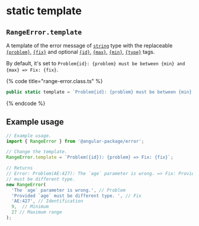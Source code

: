 # static template

## `RangeError.template`

A template of the error message of [`string`](https://developer.mozilla.org/en-US/docs/Web/JavaScript/Reference/Global\_Objects/String) type with the replaceable [`{problem}`](../../commonerror/v-constructor.md#problem), [`{fix}`](../../commonerror/v-constructor.md#fix) and optional [`{id}`](../../commonerror/properties/static-template.md#id), [`{max}`](../../commonerror/properties/static-template.md#max), [`{min}`](../../commonerror/properties/static-template.md#min), [`{type}`](../../commonerror/properties/static-template.md#type) tags.

By default, it's set to `Problem{id}: {problem} must be between {min} and {max} => Fix: {fix}`.

{% code title="range-error.class.ts" %}
```typescript
public static template = `Problem{id}: {problem} must be between {min} and {max} => Fix: {fix}`;
```
{% endcode %}

## Example usage

```typescript
// Example usage.
import { RangeError } from '@angular-package/error'; 

// Change the template.
RangeError.template = `Problem({id}): {problem} => Fix: {fix}`;

// Returns
// Error: Problem(AE:427): The `age` parameter is wrong. => Fix: Provided `age`
// must be different type.
new RangeError(
  'The `age` parameter is wrong.', // Problem
  'Provided `age` must be different type. ', // Fix
  'AE:427', // Identification
  9,  // Minimum
  27 // Maximum range
);
```
